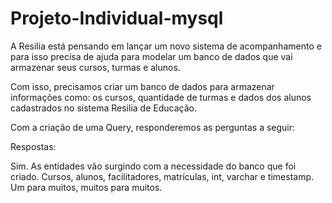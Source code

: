 # Projeto-Individual-mysql

A Resilia está pensando em lançar um novo sistema de acompanhamento e para isso precisa de ajuda para modelar um banco de dados que vai armazenar seus cursos, turmas e alunos.

Com isso, precisamos criar um banco de dados para armazenar informações como: os cursos, quantidade de turmas e dados dos alunos cadastrados no sistema Resilia de Educação.

Com a criação de uma Query, responderemos as perguntas a seguir:


Respostas:

Sim. As entidades vão surgindo com a necessidade do banco que foi criado.
Cursos, alunos, facilitadores, matrículas, int, varchar e timestamp.
Um para muitos, muitos para muitos.
